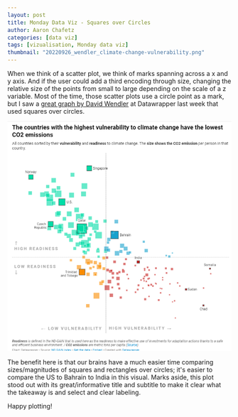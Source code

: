 ```yaml
---
layout: post
title: Monday Data Viz - Squares over Circles
author: Aaron Chafetz
categories: [data viz]
tags: [vizualisation, Monday data viz]
thumbnail: "20220926_wendler_climate-change-vulnerability.png"
---
```


 When we think of a scatter plot, we think of marks spanning across a x and y axis. And if the user could add a third encoding through size, changing the relative size of the points from small to large depending on the scale of a z variable. Most of the time, those scatter plots use a circle point as a mark, but I saw a [great graph by David Wendler](https://blog.datawrapper.de/climate-risk-readiness-responsibility/) at Datawrapper last week that used  squares over circles. 

![Scatter plot of climate change vulnerability vs readiness with square marks depicting size of C02 emissions](/assets/images/posts/20220926_wendler_climate-change-vulnerability.png)

The benefit here is that our brains have a much easier time comparing sizes/magnitudes of squares and rectangles over circles; it's easier to compare the US to Bahrain to India in this visual. Marks aside, this plot stood out with its great/informative title and subtitle to make it clear what the takeaway is and select and clear labeling. 

Happy plotting!